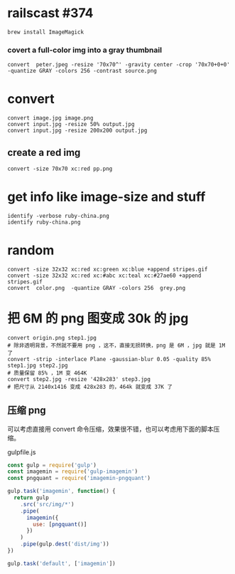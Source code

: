 # railscast #374

```
brew install ImageMagick
```

### covert a full-color img into a gray thumbnail

    convert  peter.jpeg -resize '70x70^' -gravity center -crop '70x70+0+0' -quantize GRAY -colors 256 -contrast source.png

# convert

    convert image.jpg image.png
    convert input.jpg -resize 50% output.jpg
    convert input.jpg -resize 200x200 output.jpg

## create a red img

    convert -size 70x70 xc:red pp.png

# get info like image-size and stuff

    identify -verbose ruby-china.png
    identify ruby-china.png

# random

    convert -size 32x32 xc:red xc:green xc:blue +append stripes.gif
    convert -size 32x32 xc:red xc:#abc xc:teal xc:#27ae60 +append stripes.gif
    convert  color.png  -quantize GRAY -colors 256  grey.png

# 把 6M 的 png 图变成 30k 的 jpg

```
convert origin.png step1.jpg
# 除非透明背景，不然就不要用 png ，这不，直接无损转换，png 是 6M ，jpg 就是 1M 了
convert -strip -interlace Plane -gaussian-blur 0.05 -quality 85% step1.jpg step2.jpg
# 质量保留 85% ，1M 变 464K
convert step2.jpg -resize '428x283' step3.jpg
# 把尺寸从 2140x1416 变成 428x283 的，464k 就变成 37K 了
```


## 压缩 png

可以考虑直接用 convert 命令压缩，效果很不错，也可以考虑用下面的脚本压缩。

gulpfile.js

```js
const gulp = require('gulp')
const imagemin = require('gulp-imagemin')
const pngquant = require('imagemin-pngquant')

gulp.task('imagemin', function() {
  return gulp
    .src('src/img/*')
    .pipe(
      imagemin({
        use: [pngquant()]
      })
    )
    .pipe(gulp.dest('dist/img'))
})

gulp.task('default', ['imagemin'])
```
